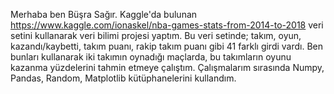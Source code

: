 Merhaba ben Büşra Sağır. Kaggle'da bulunan https://www.kaggle.com/ionaskel/nba-games-stats-from-2014-to-2018 veri setini kullanarak veri bilimi projesi yaptım. Bu veri setinde; takım, oyun, kazandı/kaybetti, takım puanı, rakip takım puanı gibi 41 farklı girdi vardı. Ben bunları kullanarak iki takımın oynadığı maçlarda, bu takımların oyunu kazanma yüzdelerini tahmin etmeye çalıştım. Çalışmalarım sırasında Numpy, Pandas, Random, Matplotlib kütüphanelerini kullandım.
